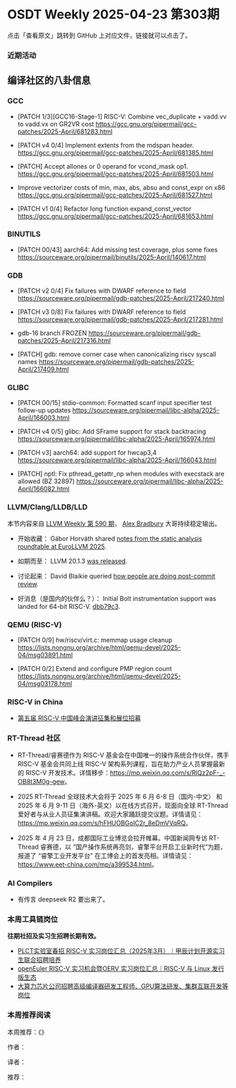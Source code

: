 # OSDT Weekly 2025-04-23 第303期

点击「查看原文」跳转到 GitHub 上对应文件，链接就可以点击了。

### 近期活动

## 编译社区的八卦信息

### GCC

- [PATCH 1/3][GCC16-Stage-1] RISC-V: Combine vec_duplicate + vadd.vv to vadd.vx on GR2VR cost
  https://gcc.gnu.org/pipermail/gcc-patches/2025-April/681283.html

- [PATCH v4 0/4] Implement extents from the mdspan header.
  https://gcc.gnu.org/pipermail/gcc-patches/2025-April/681385.html

- [PATCH] Accept allones or 0 operand for vcond_mask op1.
  https://gcc.gnu.org/pipermail/gcc-patches/2025-April/681503.html

- Improve vectorizer costs of min, max, abs, absu and const_expr on x86
  https://gcc.gnu.org/pipermail/gcc-patches/2025-April/681527.html

- [PATCH v1 0/4] Refactor long function expand_const_vector
  https://gcc.gnu.org/pipermail/gcc-patches/2025-April/681653.html

### BINUTILS

- [PATCH 00/43] aarch64: Add missing test coverage, plus some fixes
  https://sourceware.org/pipermail/binutils/2025-April/140617.html

### GDB

- [PATCH v2 0/4] Fix failures with DWARF reference to field
  https://sourceware.org/pipermail/gdb-patches/2025-April/217240.html

- [PATCH v3 0/8] Fix failures with DWARF reference to field
  https://sourceware.org/pipermail/gdb-patches/2025-April/217281.html

- gdb-16 branch FROZEN
  https://sourceware.org/pipermail/gdb-patches/2025-April/217316.html

- [PATCH] gdb: remove corner case when canonicalizing riscv syscall names
  https://sourceware.org/pipermail/gdb-patches/2025-April/217409.html

### GLIBC

- [PATCH 00/15] stdio-common: Formatted scanf input specifier test follow-up updates
  https://sourceware.org/pipermail/libc-alpha/2025-April/166003.html

- [PATCH v4 0/5] glibc: Add SFrame support for stack backtracing
  https://sourceware.org/pipermail/libc-alpha/2025-April/165974.html

- [PATCH v3] aarch64: add support for hwcap3,4
  https://sourceware.org/pipermail/libc-alpha/2025-April/166043.html

- [PATCH] nptl: Fix pthread_getattr_np when modules with execstack are allowed (BZ 32897)
  https://sourceware.org/pipermail/libc-alpha/2025-April/166082.html

### LLVM/Clang/LLDB/LLD

本节内容来自 [LLVM Weekly 第 590 期](http://llvmweekly.org/issue/590)，
[Alex Bradbury](https://www.linkedin.com/in/alex-bradbury/) 大哥持续稳定输出。

* 开始收藏： Gábor Horváth shared [notes from the static analysis roundtable at EuroLLVM 2025](https://discourse.llvm.org/t/static-analysis-roundtable-notes-from-eurollvm-2025/85922).

* 如期而至： LLVM 20.1.3 [was released](https://discourse.llvm.org/t/llvm-20-1-3-released/85874).

* 讨论起来： David Blaikie queried [how people are doing post-commit review](https://discourse.llvm.org/t/how-are-we-doing-post-commit-review/85961).

* 好消息（是国内的伙伴么？）： Initial Bolt instrumentation support was landed for 64-bit RISC-V.
  [dbb79c3](https://github.com/llvm/llvm-project/commit/dbb79c30c9f3).

### QEMU (RISC-V)

- [PATCH 0/9] hw/riscv/virt.c: memmap usage cleanup
  https://lists.nongnu.org/archive/html/qemu-devel/2025-04/msg03891.html

- [PATCH 0/2] Extend and configure PMP region count
  https://lists.nongnu.org/archive/html/qemu-devel/2025-04/msg03178.html

### RISC-V in China

- [第五届 RISC-V 中国峰会演讲征集和展位招募](https://mp.weixin.qq.com/s/eZ-tTAY46NpvM8RCLgUqZw)

### RT-Thread 社区

- RT-Thread/睿赛德作为 RISC-V 基金会在中国唯一的操作系统合作伙伴，携手 RISC-V 基金会共同上线 RISC-V 架构系列课程，旨在助力产业人员掌握最新的 RISC-V 开发技术。详情移步：<https://mp.weixin.qq.com/s/RlQz2pF-_-OB8t3M0g-gew>。

- 2025 RT-Thread 全球技术大会将于 2025 年 6 月 6-8 日（国内-中文） 和 2025 年 6 月 9-11 日（海外-英文）以在线方式召开，现面向全球 RT-Thread 爱好者与从业人员征集演讲稿。欢迎大家踊跃提交议题。详情请见：<https://mp.weixin.qq.com/s/hFHUOBGoIC2r_8eDmVVqRQ>。

- 2025 年 4 月 23 日，成都国际工业博览会拉开帷幕。中国新闻网专访 RT-Thread 睿赛德，以 “国产操作系统再亮剑，睿擎平台开启工业新时代”为题，报道了 “睿擎工业开发平台” 在工博会上的首发亮相。详情请见：<https://www.eet-china.com/mp/a399534.html>。

### AI Compilers

- 有传言 deepseek R2 要出来了。

### 本周工具链岗位

**往期社招及实习生招聘长期有效。**

- [PLCT实验室春招 RISC-V 实习岗位汇总（2025年3月）｜甲辰计划开源实习生联合招聘培养](https://mp.weixin.qq.com/s/no5v_YeGI3LUE7mYv5wUpQ)
- [openEuler RISC-V 实习机会暨OERV 实习岗位汇总｜RISC-V 与 Linux 发行版生态](https://mp.weixin.qq.com/s/87XEhORtte_iTTZqjinX2g)
- [大算力芯片公司招聘高级编译器研发工程师、GPU算法研发、集群互联开发等岗位](https://mp.weixin.qq.com/s/ONoNJ5jZmL794AdtlHrDuQ)

### 本周推荐阅读

本周推荐：《》

作者：

译者：

推荐：

